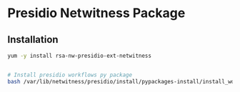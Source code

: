# Presidio Netwitness Package

## Installation

```sh
yum -y install rsa-nw-presidio-ext-netwitness


# Install presidio workflows py package
bash /var/lib/netwitness/presidio/install/pypackages-install/install_workflows_ext.sh

```
